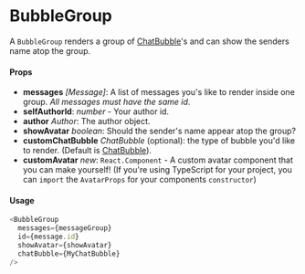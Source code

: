 # BubbleGroup

A `BubbleGroup` renders a group of [ChatBubble](../ChatBubble)'s and can show the senders name atop the group.

#### Props

* **messages** _[Message]_: A list of messages you's like to render inside one group. _All messages must have the same id_.
* **selfAuthorId**: _number_ - Your author id.
* **author** _Author_: The author object.
* **showAvatar** _boolean_: Should the sender's name appear atop the group?
* **customChatBubble** _ChatBubble_ (optional): the type of bubble you'd like to render. (Default is [ChatBubble](../ChatBubble)).
* **customAvatar** _new_: `React.Component` - A custom avatar component that you can make yourself! (If you're using TypeScript for your project, you can `import` the `AvatarProps` for your components `constructor`)

#### Usage

```javascript
<BubbleGroup
  messages={messageGroup}
  id={message.id}
  showAvatar={showAvatar}
  chatBubble={MyChatBubble}
/>
```
